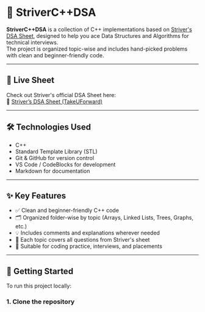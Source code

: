 # 📘 StriverC++DSA

**StriverC++DSA** is a collection of C++ implementations based on [Striver's DSA Sheet](https://takeuforward.org/interviews/strivers-sde-sheet-top-coding-interview-problems/), designed to help you ace Data Structures and Algorithms for technical interviews.  
The project is organized topic-wise and includes hand-picked problems with clean and beginner-friendly code.

---

## 🚀 Live Sheet

Check out Striver's official DSA Sheet here:  
🔗 [Striver’s DSA Sheet (TakeUForward)](https://takeuforward.org/interviews/strivers-sde-sheet-top-coding-interview-problems/)

---

## 🛠️ Technologies Used

- C++
- Standard Template Library (STL)
- Git & GitHub for version control
- VS Code / CodeBlocks for development
- Markdown for documentation

---

## ✨ Key Features

- ✅ Clean and beginner-friendly C++ code
- 🗂️ Organized folder-wise by topic (Arrays, Linked Lists, Trees, Graphs, etc.)
- 💡 Includes comments and explanations wherever needed
- 📁 Each topic covers all questions from Striver's sheet
- 🧠 Suitable for coding practice, interviews, and placements

---

## 🧾 Getting Started

To run this project locally:

### 1. Clone the repository

